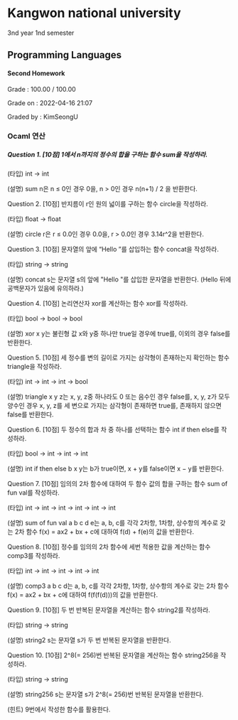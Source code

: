 # Kangwon national university

3nd year 1nd semester

## Programming Languages
#### Second Homework
Grade : 100.00 / 100.00

Grade on : 2022-04-16 21:07

Graded by	: KimSeongU

### Ocaml 연산

##### Question 1. [10점] 1에서 n까지의 정수의 합을 구하는 함수 sum을 작성하라.

(타입) int -> int

(설명) sum n은 n ≤ 0인 경우 0을, n > 0인 경우 n(n+1) / 2 을 반환한다.



Question 2. [10점] 반지름이 r인 원의 넓이를 구하는 함수 circle을 작성하라.

(타입) float -> float

(설명) circle r은 r ≤ 0.0인 경우 0.0을, r > 0.0인 경우 3.14r^2을 반환한다.



Question 3. [10점] 문자열의 앞에 “Hello ”를 삽입하는 함수 concat을 작성하라.

(타입) string -> string

(설명) concat s는 문자열 s의 앞에 "Hello "를 삽입한 문자열을 반환한다. (Hello 뒤에 공백문자가 있음에 유의하라.)



Question 4. [10점] 논리연산자 xor를 계산하는 함수 xor를 작성하라.

(타입) bool -> bool -> bool

(설명) xor x y는 불린형 값 x와 y중 하나만 true일 경우에 true를, 이외의 경우 false를 반환한다.



Question 5. [10점] 세 정수를 변의 길이로 가지는 삼각형이 존재하는지 확인하는 함수 triangle을 작성하라.

(타입) int -> int -> int -> bool

(설명) triangle x y z는 x, y, z중 하나라도 0 또는 음수인 경우 false를, x, y, z가 모두 양수인 경우 x, y, z를 세 변으로 가지는 삼각형이 존재하면 true를, 존재하지 않으면 false를 반환한다.



Question 6. [10점] 두 정수의 합과 차 중 하나를 선택하는 함수 int if then else를 작성하라.

(타입) bool -> int -> int -> int

(설명) int if then else b x y는 b가 true이면, x + y를 false이면 x − y를 반환한다.



Question 7. [10점] 임의의 2차 함수에 대하여 두 함수 값의 합을 구하는 함수 sum of fun val를 작성하라.

(타입) int -> int -> int -> int -> int -> int

(설명) sum of fun val a b c d e는 a, b, c를 각각 2차항, 1차항, 상수항의 계수로 갖는 2차 함수 f(x) = ax2 + bx + c에 대하여 f(d) + f(e)의 값을 반환한다.



Question 8. [10점] 정수를 임의의 2차 함수에 세번 적용한 값을 계산하는 함수 comp3를 작성하라.

(타입) int -> int -> int -> int -> int

(설명) comp3 a b c d는 a, b, c를 각각 2차항, 1차항, 상수항의 계수로 갖는 2차 함수 f(x) = ax2 + bx + c에 대하여 f(f(f(d)))의 값을 반환한다.



Question 9. [10점] 두 번 반복된 문자열을 계산하는 함수 string2를 작성하라.

(타입) string -> string

(설명) string2 s는 문자열 s가 두 번 반복된 문자열을 반환한다.



Question 10. [10점] 2^8(= 256)번 반복된 문자열을 계산하는 함수 string256을 작성하라.

(타입) string -> string

(설명) string256 s는 문자열 s가 2^8(= 256)번 반복된 문자열을 반환한다.

(힌트) 9번에서 작성한 함수를 활용한다.
